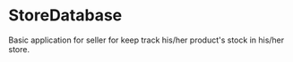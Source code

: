 # StoreDatabase
Basic application for seller for keep track his/her product's stock in his/her store.

